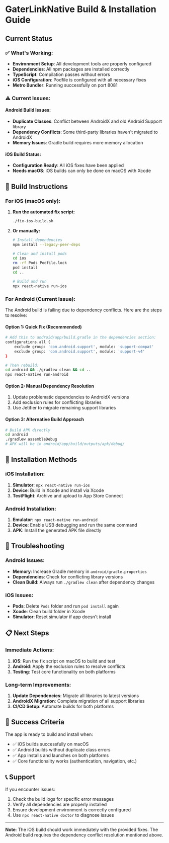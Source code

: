 # GaterLinkNative Build & Installation Guide

## Current Status

### ✅ **What's Working:**
- **Environment Setup**: All development tools are properly configured
- **Dependencies**: All npm packages are installed correctly
- **TypeScript**: Compilation passes without errors
- **iOS Configuration**: Podfile is configured with all necessary fixes
- **Metro Bundler**: Running successfully on port 8081

### ⚠️ **Current Issues:**

#### **Android Build Issues:**
- **Duplicate Classes**: Conflict between AndroidX and old Android Support library
- **Dependency Conflicts**: Some third-party libraries haven't migrated to AndroidX
- **Memory Issues**: Gradle build requires more memory allocation

#### **iOS Build Status:**
- **Configuration Ready**: All iOS fixes have been applied
- **Needs macOS**: iOS builds can only be done on macOS with Xcode

## 🚀 **Build Instructions**

### **For iOS (macOS only):**

1. **Run the automated fix script:**
   ```bash
   ./fix-ios-build.sh
   ```

2. **Or manually:**
   ```bash
   # Install dependencies
   npm install --legacy-peer-deps
   
   # Clean and install pods
   cd ios
   rm -rf Pods Podfile.lock
   pod install
   cd ..
   
   # Build and run
   npx react-native run-ios
   ```

### **For Android (Current Issue):**

The Android build is failing due to dependency conflicts. Here are the steps to resolve:

#### **Option 1: Quick Fix (Recommended)**
```bash
# Add this to android/app/build.gradle in the dependencies section:
configurations.all {
    exclude group: 'com.android.support', module: 'support-compat'
    exclude group: 'com.android.support', module: 'support-v4'
}

# Then rebuild:
cd android && ./gradlew clean && cd ..
npx react-native run-android
```

#### **Option 2: Manual Dependency Resolution**
1. Update problematic dependencies to AndroidX versions
2. Add exclusion rules for conflicting libraries
3. Use Jetifier to migrate remaining support libraries

#### **Option 3: Alternative Build Approach**
```bash
# Build APK directly
cd android
./gradlew assembleDebug
# APK will be in android/app/build/outputs/apk/debug/
```

## 📱 **Installation Methods**

### **iOS Installation:**
1. **Simulator**: `npx react-native run-ios`
2. **Device**: Build in Xcode and install via Xcode
3. **TestFlight**: Archive and upload to App Store Connect

### **Android Installation:**
1. **Emulator**: `npx react-native run-android`
2. **Device**: Enable USB debugging and run the same command
3. **APK**: Install the generated APK file directly

## 🔧 **Troubleshooting**

### **Android Issues:**
- **Memory**: Increase Gradle memory in `android/gradle.properties`
- **Dependencies**: Check for conflicting library versions
- **Clean Build**: Always run `./gradlew clean` after dependency changes

### **iOS Issues:**
- **Pods**: Delete `Pods` folder and run `pod install` again
- **Xcode**: Clean build folder in Xcode
- **Simulator**: Reset simulator if app doesn't install

## 📋 **Next Steps**

### **Immediate Actions:**
1. **iOS**: Run the fix script on macOS to build and test
2. **Android**: Apply the exclusion rules to resolve conflicts
3. **Testing**: Test core functionality on both platforms

### **Long-term Improvements:**
1. **Update Dependencies**: Migrate all libraries to latest versions
2. **AndroidX Migration**: Complete migration of all support libraries
3. **CI/CD Setup**: Automate builds for both platforms

## 🎯 **Success Criteria**

The app is ready to build and install when:
- ✅ iOS builds successfully on macOS
- ✅ Android builds without duplicate class errors
- ✅ App installs and launches on both platforms
- ✅ Core functionality works (authentication, navigation, etc.)

## 📞 **Support**

If you encounter issues:
1. Check the build logs for specific error messages
2. Verify all dependencies are properly installed
3. Ensure development environment is correctly configured
4. Use `npx react-native doctor` to diagnose issues

---

**Note**: The iOS build should work immediately with the provided fixes. The Android build requires the dependency conflict resolution mentioned above.
